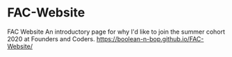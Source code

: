 # FAC-Website
FAC Website
An introductory page for why I'd like to join the summer cohort 2020 at Founders and Coders.
https://boolean-n-bop.github.io/FAC-Website/
